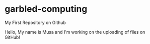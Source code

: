 # garbled-computing
My First Repository on Github

Hello, My name is Musa and I'm working on the uploading of files on GitHub!
